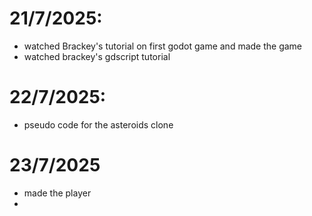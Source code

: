 
# 21/7/2025:
- watched Brackey's tutorial on first godot game and made the game
- watched brackey's gdscript tutorial

# 22/7/2025:
- pseudo code for the asteroids clone

# 23/7/2025
- made the player
- 